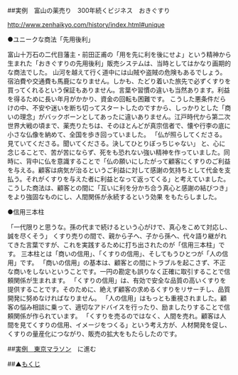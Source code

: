 ##実例　富山の薬売り　300年続くビジネス　おきぐすり

http://www.zenhaikyo.com/history/index.html#unique

●ユニークな商法「先用後利」

富山十万石の二代目藩主・前田正甫の「用を先に利を後にせよ」という精神から生まれた「おきぐすりの先用後利」販売システムは、当時としてはかなり画期的な商法でした。
山河を越えて行く道中には山賊や盗賊の危険もあるでしょう。宿泊費や交通費も馬鹿になりません。しかも、たどり着いた旅先で必ずくすりを買ってくれるという保証もありません。言葉や習慣の違いも当然あります。利益を得るために長い年月がかかり、資金の回転も困難です。
こうした悪条件だらけの中、不安や迷いを断ち切ってスタートしたのですから、しっかりとした「商いの理念」がバックボーンとしてあったに違いありません。江戸時代から第二次世界大戦の頃まで、薬売りたちは、そのほとんどが真宗信者で、懐や行李の底に小さな仏像を納めて、全国を歩き回っていました。
「仏が照らしてくださる。見ていてくださる。聞いてくださる。決してひとりぼっちじゃない」
と、心に念じることで、苦が苦にならず、死をも恐れない強い精神を作っていました。同時に、背中に仏を意識することで「仏の願いにしたがって顧客にくすりのご利益を与える。顧客は病気が治るというご利益に対して感謝の気持ちとして代金を支払う。それがくすりを与えた者に利益となって返ってくる」と考えていました。
こうした商法は、顧客との間に「互いに利を分かち合う真心と感謝の結びつき」をより強固なものにし、人間関係が永続するという効果 をもたらしました。

●信用三本柱

「一代限りと思うな。孫の代まで続けるという心がけで、真心をこめて対応し、誠を尽くそう」
くすり売りの間で、親から子へ、子から孫へ、代々語り継がれてきた言葉ですが、これを実践するために打ち出されたのが「信用三本柱」です。
三本柱とは「商いの信用」、「くすりの信用」、そしてもうひとつが「人の信用」です。
「商いの信用」の基本は、顧客との間にトラブルを起こさず、不正な商いをしないということです。一円の勘定も誤りなく正確に取引することで信頼関係が生まれます。
「くすりの信用」は、有効で安全な品質の高いくすりを提供することです。そのために、絶えず顧客の求めるくすりをリサーチし、品質開発に努めなければなりません。
「人の信用」はもっとも重視されました。顧客の悩み相談に乗って、適切なアドバイスを行ったり、励ましたりすることで信頼関係が作られています。
「くすりを売るのではなく、人間を売れ。顧客は人間を見てくすりの信用、イメージをつくる」という考え方が、人材開発を促し、くすりの量産化につながり、販売の拡大をもたらしたのです。

##[実例　東京マラソン](/contents/entry39/entry.html)　に進む

##▲[もくじ](/contents/a_index/entry.html)
